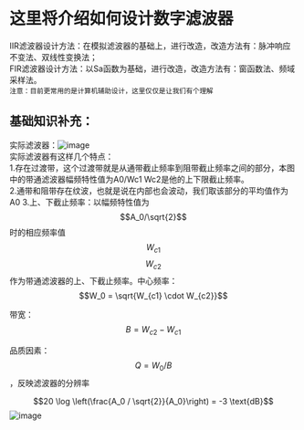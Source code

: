 # 这里将介绍如何设计数字滤波器  
IIR滤波器设计方法：在模拟滤波器的基础上，进行改造，改造方法有：脉冲响应不变法、双线性变换法；  
FIR滤波器设计方法：以Sa函数为基础，进行改造，改造方法有：窗函数法、频域采样法。  
`注意：目前更常用的是计算机辅助设计，这里仅仅是让我们有个理解`
## 基础知识补充：

实际滤波器：![image](https://github.com/BoBo1529707515/EEG-analyse/assets/145309276/da714efc-2189-4b65-8e8b-5498226386dd)  
实际滤波器有这样几个特点：  
1.存在过渡带，这个过渡带就是从通带截止频率到阻带截止频率之间的部分，本图中的带通滤波器幅频特性值为A0/Wc1 Wc2是他的上下限截止频率。  
2.通带和阻带存在纹波，也就是说在内部也会波动，我们取该部分的平均值作为A0
3.上、下截止频率：以幅频特性值为 $$A_0/\sqrt{2}$$ 时的相应频率值 $$W_{c1}$$ $$W_{c2}$$ 作为带通滤波器的上、下截止频率。中心频率： $$W_0 = \sqrt{W_{c1} \cdot W_{c2}}$$

带宽： $$B = W_{c2} - W_{c1}$$

品质因素： $$Q = W_0 / B$$，反映滤波器的分辨率

$$20 \log \left(\frac{A_0 / \sqrt{2}}{A_0}\right) = -3 \text{dB}$$
  ![image](https://github.com/BoBo1529707515/EEG-analyse/assets/145309276/21f4c323-09e3-4531-9450-2d41a22b1b12)
